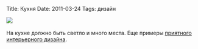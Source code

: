 Title: Кухня
Date: 2011-03-24
Tags: дизайн

<div class="text"><img src="http://dl.dropbox.com/u/140528/site/kitchen.jpg" /><br /><br />
На кухне должно быть светло и много места. Еще примеры <a href="http://lookslikegooddesign.com/architecture-anna-noguera/">приятного интерьерного дизайна</a>.</div>